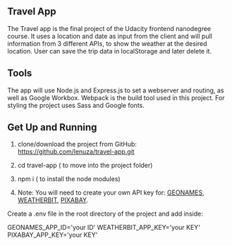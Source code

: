 ## Travel App
The Travel app is the final project of the Udacity frontend nanodegree course. It uses a location and date as input from the client and will pull information from 3 different APIs, to show the weather at the desired location.
User can save the trip data in localStorage and later delete it.


## Tools
The app will use Node.js and Express.js to set a webserver and routing, as well as Google Workbox. Webpack is the build tool used in this project.
For styling the project uses Sass and Google fonts.

## Get Up and Running
1. clone/download the project from GitHub: https://github.com/lenuza/travel-app.git

2. cd travel-app ( to move into the project folder)

3. npm i ( to install the node modules)

4. Note: You will need to create your own API key for:
[GEONAMES](http://www.geonames.org/export/web-services.html),
[WEATHERBIT](https://www.weatherbit.io/account/create),
[PIXABAY](https://pixabay.com/api/docs/).

 Create a .env file in the root directory of the project and add inside:

GEONAMES_APP_ID='your ID'
WEATHERBIT_APP_KEY='your KEY'
PIXABAY_APP_KEY='your KEY'